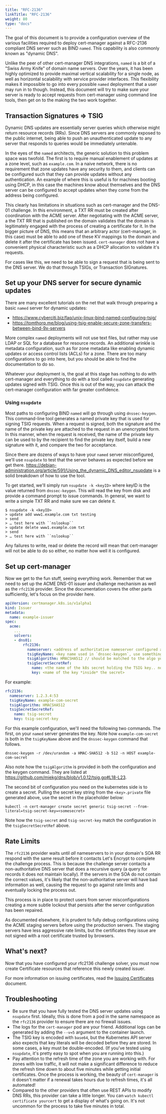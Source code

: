 ```yaml
---
title: "RFC-2136"
linkTitle: "RFC-2136"
weight: 80
type: "docs"
---
```


The goal of this document is to provide a configuration overview of the
various facilities required to deploy cert-manager against a RFC-2136
compliant DNS server such as BIND `named`. This capability is also
commonly known as "dynamic DNS".

Unlike the peer of other cert-manager DNS integrations, `named` is a bit
of a "Swiss Army Knife" of domain name servers. Over the years, it has
been highly optimized to provide maximal vertical scalability for a
single node, as well as horizontal scalability with service provider
interfaces. This flexibility makes it impossible to go into every
possible `named` deployment that a user may run in to though. Instead,
this document will try to make sure your server is ready to accept
requests from cert-manager using command line tools, then get on to the
making the two work together.

Transaction Signatures ⇒ TSIG
-----------------------------

Dynamic DNS updates are essentially server queries which otherwise might
return resource records (RRs). Since DNS servers are commonly exposed to
the public internet, being able to push an unauthenticated update to any
server that responds to queries would be immediately untenable.

In the eyes of the `named` architects, the generic solution to this
problem space was twofold. The first is to require manual enablement of
updates at a zone level, such as `example.com`. In a naive network,
there is no requirement that zone updates have any security to them, and
clients can be configured such that they can provide updates without any
authentication. An example of where this is useful is for machines
booting using DHCP, in this case the machines know about themselves and
the DNS server can be configured to accept updates when they come from
the address being configured.

This clearly has limitations in situations such as cert-manager and the
DNS-01 challenge. In this environment, a TXT RR must be created after
coordination with the ACME server. After negotiating with the ACME
server, a the TXT RR that is published on the domain validates that the
domain is legitimately engaged with the process of creating a
certificate for it. In the bigger picture of DNS, this means that an
arbitrary actor (cert-manager, in this case) must be able to add one of
these KV mappings to the domain and delete it after the certificate has
been issued. `cert-manager` does not have a convenient physical
characteristic such as a DHCP allocation to validate it's requests.

For cases like this, we need to be able to sign a request that is being
sent to the DNS server. We do that through TSIGs, or Transaction
SIGnatures.

Set up your DNS server for secure dynamic updates
-------------------------------------------------

There are many excellent tutorials on the net that walk through
preparing a basic `named` server for dynamic updates:

- <https://www.cyberciti.biz/faq/unix-linux-bind-named-configuring-tsig/>
- <https://tomthorp.me/blog/using-tsig-enable-secure-zone-transfers-between-bind-9x-servers>

More complex `named` deployments will not use text files, but rather may
use LDAP or SQL for a database for resource records. An additional
wrinkle is metadata configuration, such as for zone metadata like
enabling dynamic updates or access control lists (ACLs) for a zone.
There are too many configurations to go into here, but you should be
able to find the documentation to do so.

Whatever your deployment is, the goal at this stage has nothing to do
with cert-manager and everything to do with a tool called `nsupdate`
generating updates signed with TSIG. Once this is out of the way, you
can attack the cert-manager configuration with far greater confidence.

### Using `nsupdate`

Most paths to configuring BIND `named` will go through using
`dnssec-keygen`. This command-line tool generates a named private key
that is used for signing TSIG requests. When a request is signed, both
the signature and the name of the private key are attached to the
request in an unencrypted form. In this manner, when the request is
received, the name of the private key can be used to by the recipient to
find the private key itself, build a new signature with it, and compare
the two for acceptance.

Since there are dozens of ways to have your `named` server
misconfigured, we'll use `nsupdate` to test that the server behaves as
expected before we get there.
<https://debian-administration.org/article/591/Using_the_dynamic_DNS_editor_nsupdate>
is a solid breakdown of how to use the tool.

To get started, we'll simply run `nsupdate -k <keyID>` where keyID is
the value returned from `dnssec-keygen`. This will read the key from
disk and provide a command prompt to issue commands. In general, we want
to write a simple TXT RR and make sure we can delete it.

```shell
$ nsupdate -k <keyID>
> update add www1.example.com txt testing
> send
> … test here with ``nslookup``
> update delete www1.example.com txt
> send
> … test here with ``nslookup``
```

Any failures to write, read or delete the record will mean that
cert-manager will not be able to do so either, no matter how well it is
configured.

Set up cert-manager
-------------------

Now we get to the fun stuff, seeing everything work. Remember that we
need to set up the ACME DNS-01 issuer and challenge mechanism as well as
the `rfc2136` provider. Since the documentation covers the other parts
sufficiently, let's focus on the provider here.

```yaml
apiVersion: certmanager.k8s.io/v1alpha1
kind: Issuer
metadata:
  name: example-issuer
spec:
  acme:
    ...
    solvers:
    - dns01:
        rfc2136:
          nameserver: <address of authoritative nameserver configured above>
          tsigKeyName: <key name used in `dnssec-keygen`, use something semantically meaningful in both environments>
          tsigAlgorithm: HMACSHA512 // should be matched to the algo you chose in `dnssec-keygen`
          tsigSecretSecretRef:
            name: <the name of the k8s secret holding the TSIG key.. not the key itself!>
            key: <name of the key *inside* the secret>
```

For example:

```yaml
rfc2136:
  nameserver: 1.2.3.4:53
  tsigKeyName: example-com-secret
  tsigAlgorithm: HMACSHA512
  tsigSecretSecretRef:
    name: tsig-secret
    key: tsig-secret-key
```

For this example configuration, we'll need the following two commands.
The first, on your `named` server generates the key. Note how
`example-com-secret` is both in the `tsigKeyName` above and the
`dnssec-keygen` command that follows.

```shell
dnssec-keygen -r /dev/urandom -a HMAC-SHA512 -b 512 -n HOST example-com-secret
```

Also note how the `tsigAlgorithm` is provided in both the configuration
and the keygen command. They are listed at
<https://github.com/miekg/dns/blob/v1.0.12/tsig.go#L18-L23>.

The second bit of configuration you need on the kubernetes side is to
create a secret. Pulling the secret key string from the `<key>.private`
file generated above, use the secret in the placeholder below:

```shell
kubectl -n cert-manager create secret generic tsig-secret --from-literal=tsig-secret-key=<somesecret>
```

Note how the `tsig-secret` and `tsig-secret-key` match the configuration
in the `tsigSecretSecretRef` above.

Rate Limits
-----------

The `rfc2136` provider waits until *all* nameservers to in your
domain's SOA RR respond with the same result before it contacts Let's
Encrypt to complete the challenge process. This is because the challenge
server contacts a non-authoritative DNS server that does a recursive
query (a query for records it does not maintain locally). If the servers
in the SOA do not contain the correct values, it's likely that the
non-authoritative server will have bad information as well, causing the
request to go against rate limits and eventually locking the process
out.

This process is in place to protect users from server misconfigurations
creating a more subtle lockout that persists after the server
configuration has been repaired.

As documented elsewhere, it is prudent to fully debug configurations
using the ACME staging servers before using the production servers. The
staging servers have less aggressive rate limits, but the certificates
they issue are not signed with a root certificate trusted by browsers.

What's next?
------------

Now that you have configured your rfc2136 challenge solver, you must now create
Certificate resources that reference this newly created issuer.

For more information on issuing certificates, read the
[Issuing Certificates](../../../issuing-certificates/) document.

Troubleshooting
---------------

- Be sure that you have fully tested the DNS server updates using
  `nsupdate` first. Ideally, this is done from a pod in the same
  namespace as the `rfc2136` provider to ensure there are no firewall
  issues.
- The logs for the `cert-manager` pod are your friend. Additional logs
  can be generated by adding the `--v=5` argument to the container
  launch.
- The TSIG key is encoded with `base64`, but the Kubernetes API server
  also expects that key literals will be decoded before they are
  stored. In some cases, a key must be double-encoded. (If you've
  tested using `nsupdate`, it's pretty easy to spot when you are
  running into this.)
- Pay attention to the refresh time of the zone you are working with.
  For zones with low traffic, it will not make a significant
  difference to reduce the refresh time down to about five minutes
  while getting initial certificates. Once the process is working, the
  beauty of `cert-manager` is it doesn't matter if a renewal takes
  hours due to refresh times, it's all automated!
- Compared to the other providers that often use REST APIs to modify
  DNS RRs, this provider can take a little longer. You can
  `watch kubectl certificate yourcert` to get a display of what's
  going on. It's not uncommon for the process to take five minutes in
  total.

